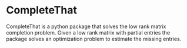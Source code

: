 CompleteThat
============

CompleteThat is a python package that solves the low rank matrix completion problem. Given a low rank matrix with partial entries the package solves an optimization problem to estimate the missing entries.
